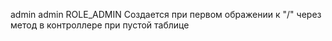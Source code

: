 admin admin ROLE_ADMIN Создается при первом ображении к "/" через метод в контроллере при пустой таблице
